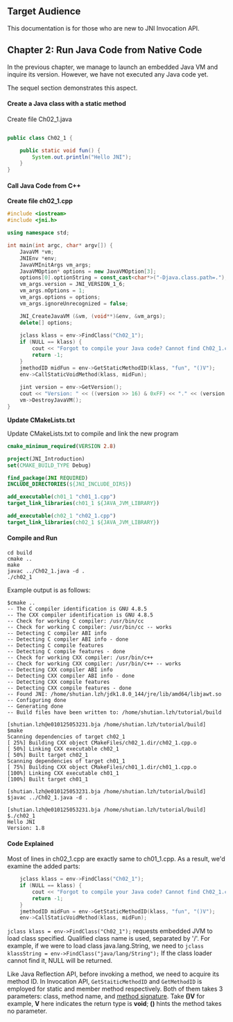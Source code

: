 ## Target Audience

This documentation is for those who are new to JNI Invocation API.

## Chapter 2: Run Java Code from Native Code

In the previous chapter, we manage to launch an embedded Java VM and inquire its version. However, we
have not executed any Java code yet.

The sequel section demonstrates this aspect.

#### Create a Java class with a static method

Create file Ch02_1.java

```java

public class Ch02_1 {

    public static void fun() {
        System.out.println("Hello JNI");
    }
}

```

#### Call Java Code from C++

**Create file ch02_1.cpp**
```cpp
#include <iostream>
#include <jni.h>

using namespace std;

int main(int argc, char* argv[]) {
    JavaVM *vm;
    JNIEnv *env;
    JavaVMInitArgs vm_args;
    JavaVMOption* options = new JavaVMOption[3];
    options[0].optionString = const_cast<char*>("-Djava.class.path=.");
    vm_args.version = JNI_VERSION_1_6;
    vm_args.nOptions = 1;
    vm_args.options = options;
    vm_args.ignoreUnrecognized = false;

    JNI_CreateJavaVM (&vm, (void**)&env, &vm_args);
    delete[] options;
    
    jclass klass = env->FindClass("Ch02_1");
    if (NULL == klass) {
        cout << "Forgot to compile your Java code? Cannot find Ch02_1.class in the current directory" << endl;
        return -1;
    }
    jmethodID midFun = env->GetStaticMethodID(klass, "fun", "()V");
    env->CallStaticVoidMethod(klass, midFun);
    
    jint version = env->GetVersion();
    cout << "Version: " << ((version >> 16) & 0xFF) << "." << (version & 0xFF);
    vm->DestroyJavaVM();   
}
```

**Update CMakeLists.txt**

Update CMakeLists.txt to compile and link the new program

```cmake
cmake_minimum_required(VERSION 2.8)

project(JNI_Introduction)
set(CMAKE_BUILD_TYPE Debug)

find_package(JNI REQUIRED)
INCLUDE_DIRECTORIES(${JNI_INCLUDE_DIRS})

add_executable(ch01_1 "ch01_1.cpp")
target_link_libraries(ch01_1 ${JAVA_JVM_LIBRARY})

add_executable(ch02_1 "ch02_1.cpp")
target_link_libraries(ch02_1 ${JAVA_JVM_LIBRARY})

```

#### Compile and Run
```commandline
cd build
cmake ..
make
javac ../Ch02_1.java -d .
./ch02_1
```

Example output is as follows:
```text
$cmake ..
-- The C compiler identification is GNU 4.8.5
-- The CXX compiler identification is GNU 4.8.5
-- Check for working C compiler: /usr/bin/cc
-- Check for working C compiler: /usr/bin/cc -- works
-- Detecting C compiler ABI info
-- Detecting C compiler ABI info - done
-- Detecting C compile features
-- Detecting C compile features - done
-- Check for working CXX compiler: /usr/bin/c++
-- Check for working CXX compiler: /usr/bin/c++ -- works
-- Detecting CXX compiler ABI info
-- Detecting CXX compiler ABI info - done
-- Detecting CXX compile features
-- Detecting CXX compile features - done
-- Found JNI: /home/shutian.lzh/jdk1.8.0_144/jre/lib/amd64/libjawt.so  
-- Configuring done
-- Generating done
-- Build files have been written to: /home/shutian.lzh/tutorial/build

[shutian.lzh@e010125053231.bja /home/shutian.lzh/tutorial/build]
$make
Scanning dependencies of target ch02_1
[ 25%] Building CXX object CMakeFiles/ch02_1.dir/ch02_1.cpp.o
[ 50%] Linking CXX executable ch02_1
[ 50%] Built target ch02_1
Scanning dependencies of target ch01_1
[ 75%] Building CXX object CMakeFiles/ch01_1.dir/ch01_1.cpp.o
[100%] Linking CXX executable ch01_1
[100%] Built target ch01_1

[shutian.lzh@e010125053231.bja /home/shutian.lzh/tutorial/build]
$javac ../Ch02_1.java -d .

[shutian.lzh@e010125053231.bja /home/shutian.lzh/tutorial/build]
$./ch02_1 
Hello JNI
Version: 1.8
```
#### Code Explained

Most of lines in ch02_1.cpp are exactly same to ch01_1.cpp. As a result, we'd examine 
the added parts:
```cpp
    jclass klass = env->FindClass("Ch02_1");
    if (NULL == klass) {
        cout << "Forgot to compile your Java code? Cannot find Ch02_1.class in the current directory" << endl;
        return -1;
    }
    jmethodID midFun = env->GetStaticMethodID(klass, "fun", "()V");
    env->CallStaticVoidMethod(klass, midFun);
``` 

``jclass klass = env->FindClass("Ch02_1");`` requests embedded JVM to load class specified.
Qualified class name is used, separated by '/'. For example, if we were to load class java.lang.String, we need
to ```jclass klassString = env->FindClass("java/lang/String");``` If the class loader cannot find it,
NULL will be returned.

Like Java Reflection API, before invoking a method, we need to acquire its method ID. In Invocation API,
`GetStaiticMethodID` and `GetMethodID` is employed for static and member method respectively. Both of them
takes 3 parameters: class, method name, and [method signature](https://docs.oracle.com/javase/7/docs/technotes/guides/jni/spec/types.html).
Take **()V** for example, **V** here indicates the return type is **void**; **()** hints the method takes no parameter.
